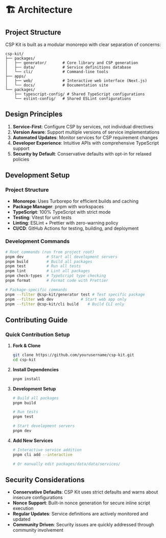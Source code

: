 # 🏗️ Architecture

## Project Structure

CSP Kit is built as a modular monorepo with clear separation of concerns:

```
csp-kit/
├── packages/
│   ├── generator/       # Core library and CSP generation
│   ├── data/            # Service definitions database
│   └── cli/             # Command-line tools
├── apps/
│   ├── web/             # Interactive web interface (Next.js)
│   └── docs/            # Documentation site
└── packages/
    ├── typescript-config/ # Shared TypeScript configurations
    └── eslint-config/   # Shared ESLint configurations
```

## Design Principles

1. **Service-First**: Configure CSP by services, not individual directives
2. **Version Aware**: Support multiple versions of service implementations
3. **Automated Updates**: Monitor services for CSP requirement changes
4. **Developer Experience**: Intuitive APIs with comprehensive TypeScript support
5. **Security by Default**: Conservative defaults with opt-in for relaxed policies

## Development Setup

### Project Structure

- **Monorepo**: Uses Turborepo for efficient builds and caching
- **Package Manager**: pnpm with workspaces
- **TypeScript**: 100% TypeScript with strict mode
- **Testing**: Vitest for unit tests
- **Linting**: ESLint + Prettier with zero-warning policy
- **CI/CD**: GitHub Actions for testing, building, and deployment

### Development Commands

```bash
# Root commands (run from project root)
pnpm dev          # Start all development servers
pnpm build        # Build all packages
pnpm test         # Run all tests
pnpm lint         # Lint all packages
pnpm check-types  # TypeScript type checking
pnpm format       # Format code with Prettier

# Package-specific commands
pnpm --filter @csp-kit/generator test # Test specific package
pnpm --filter web dev            # Start web app only
pnpm --filter @csp-kit/cli build    # Build CLI only
```

## Contributing Guide

### Quick Contribution Setup

1. **Fork & Clone**

   ```bash
   git clone https://github.com/yourusername/csp-kit.git
   cd csp-kit
   ```

2. **Install Dependencies**

   ```bash
   pnpm install
   ```

3. **Development Setup**

   ```bash
   # Build all packages
   pnpm build

   # Run tests
   pnpm test

   # Start development servers
   pnpm dev
   ```

4. **Add New Services**

   ```bash
   # Interactive service addition
   pnpm cli add --interactive

   # Or manually edit packages/data/data/services/
   ```

## Security Considerations

- **Conservative Defaults**: CSP Kit uses strict defaults and warns about insecure configurations
- **Nonce Support**: Built-in nonce generation for secure inline script execution
- **Regular Updates**: Service definitions are actively monitored and updated
- **Community Driven**: Security issues are quickly addressed through community involvement
